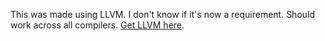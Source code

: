 This was made using LLVM. I don't know if it's now a requirement. Should work across all compilers. [Get LLVM here](http://llvm.org/).